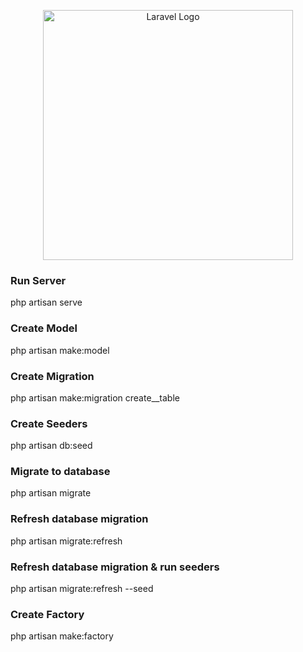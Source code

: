 <p align="center"><a href="https://laravel.com" target="_blank"><img src="https://raw.githubusercontent.com/laravel/art/master/logo-lockup/5%20SVG/2%20CMYK/1%20Full%20Color/laravel-logolockup-cmyk-red.svg" width="400" alt="Laravel Logo"></a></p>

### Run Server
php artisan serve

### Create Model
 php artisan make:model <Name>
### Create Migration
 php artisan make:migration create_<name>_table
### Create Seeders
 php artisan db:seed
### Migrate to database
 php artisan migrate
### Refresh database migration
 php artisan migrate:refresh
### Refresh database migration & run seeders
 php artisan migrate:refresh --seed
 ### Create Factory
 php artisan make:factory <Name>